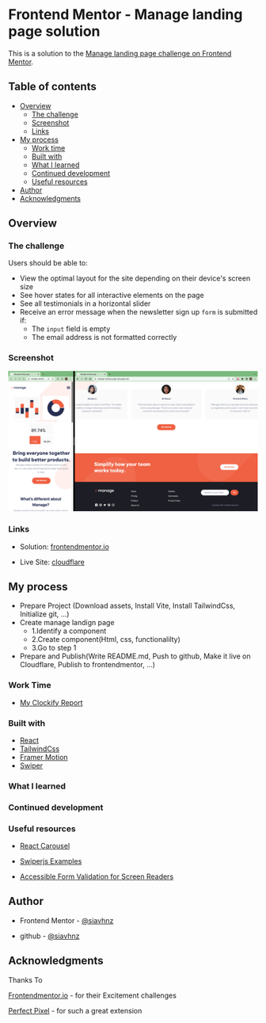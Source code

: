 # Frontend Mentor - Manage landing page solution

This is a solution to the [Manage landing page challenge on Frontend Mentor](https://www.frontendmentor.io/challenges/manage-landing-page-SLXqC6P5).

## Table of contents

- [Overview](#overview)
  - [The challenge](#the-challenge)
  - [Screenshot](#screenshot)
  - [Links](#links)
- [My process](#my-process)
  - [Work time](#work-time)
  - [Built with](#built-with)
  - [What I learned](#what-i-learned)
  - [Continued development](#continued-development)
  - [Useful resources](#useful-resources)
- [Author](#author)
- [Acknowledgments](#acknowledgments)

## Overview

### The challenge

Users should be able to:

- View the optimal layout for the site depending on their device's screen size
- See hover states for all interactive elements on the page
- See all testimonials in a horizontal slider
- Receive an error message when the newsletter sign up `form` is submitted if:
  - The `input` field is empty
  - The email address is not formatted correctly

### Screenshot

![screenshot](./screenshot/screenshot.png)

### Links

- Solution: [frontendmentor.io](https://www.frontendmentor.io/solutions/age-calculator-app-UfFNvVZ2lX)

- Live Site: [cloudflare](https://age-calculator-app-bmm.pages.dev)

## My process

- Prepare Project (Download assets, Install Vite, Install TailwindCss, Initialize git, ...)
- Create manage landign page
  - 1.Identify a component
  - 2.Create component(Html, css, functionalilty)
  - 3.Go to step 1
- Prepare and Publish(Write README.md, Push to github, Make it live on Cloudflare, Publish to frontendmentor, ...)

### Work Time

- [My Clockify Report](https://app.clockify.me/shared/?)

### Built with

- [React](https://react.dev/)
- [TailwindCss](https://tailwindcss.com/)
- [Framer Motion](https://framer.com/motion)
- [Swiper](https://swiperjs.com/)

### What I learned

### Continued development

### Useful resources

- [React Carousel](https://alvarotrigo.com/blog/react-carousels/)

- [Swiperjs Examples](https://swiperjs.com/demos)

- [Accessible Form Validation for Screen Readers](https://stackoverflow.com/a/58899124)

## Author

- Frontend Mentor - [@siavhnz](https://www.frontendmentor.io/profile/siavhnz)

- github - [@siavhnz](https://www.github.com/siavhnz)

## Acknowledgments

Thanks To

[Frontendmentor.io](https://www.frontendmentor.io/challenges) - for their Excitement challenges  

[Perfect Pixel](https://chrome.google.com/webstore/detail/perfectpixel-by-welldonec/dkaagdgjmgdmbnecmcefdhjekcoceebi?hl=en) - for such a great extension
